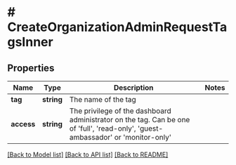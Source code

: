 # # CreateOrganizationAdminRequestTagsInner

## Properties

Name | Type | Description | Notes
------------ | ------------- | ------------- | -------------
**tag** | **string** | The name of the tag |
**access** | **string** | The privilege of the dashboard administrator on the tag. Can be one of &#39;full&#39;, &#39;read-only&#39;, &#39;guest-ambassador&#39; or &#39;monitor-only&#39; |

[[Back to Model list]](../../README.md#models) [[Back to API list]](../../README.md#endpoints) [[Back to README]](../../README.md)
